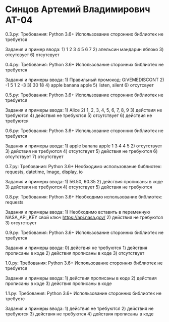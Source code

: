 # Синцов Артемий Владимирович AT-04
 0.3.py: Требования: Python 3.6+ Использование сторонних библиотек не требуется

Задания и пример ввода: 1) 1 2 3 4 5 6 7 2) апельсин мандарин яблоко 3) отсутсвует  6) отсутсвует

0.4.py: Требования: Python 3.6+ Использование сторонних библиотек не требуется

Задания и примеры ввода: 1) Правильный промокод: GiVEMEDISCONT 2) -1 5 1 2 -3 3) 30 18 4) apple banana apple 5) listen, silent 6) отсутсвует

0.5.py: Требования: Python 3.6+ Использование сторонних библиотек не требуется

Задания и примеры ввода: 1) Alice 2) 1, 2, 3, 4, 5, 6, 7, 8, 9 3) действия не требуются 4) действия не требуются 5) отсутствует 6) действия не требуются

0.6.py: Требования: Python 3.6+ Использование сторонних библиотек не требуется

Задания и примеры ввода: 1) apple banana apple 1 3 4 4 5 2) отсутствует 3) действия не требуются 4) отсутствует 5) действия не требуются 6) отсутствует 7) отсутствует

0.7.py: Требования: Python 3.6+ Необходимо использование библиотек: requests, datetime, Image, display, io

Задания и примеры ввода: 1) 56.50, 60.35 2) действия прописаны в коде 3) действия не требуются 4) отсутствует 5) действия не требуются

0.8.py: Требования: Python 3.6+ Необходимо использование библиотек: requests

Задания и примеры ввода: 1) Необходимо вставить в переменную NASA_API_KEY свой ключ https://api.nasa.gov/ 2) действия не требуются 3) отсутствует

0.9.py: Требования: Python 3.6+ Использование сторонних библиотек не требуется

Задания и примеры ввода: 0) действия не требуются 1) действия прописаны в коде 2) действия прописаны в коде 3) отсутствует

1.0.py: Требования: Python 3.6+ Использование сторонних библиотек не требуется

Задания и примеры ввода: 1) действия прописаны в коде 2) действия прописаны в коде 3) действия прописаны в коде

1.1.py: Требования: Python 3.6+ Использование сторонних библиотек не требуетс

Задания и примеры ввода: 1) действия не требуются 2) действия не требуются 3) действия не требуются 4) действия прописаны в коде
